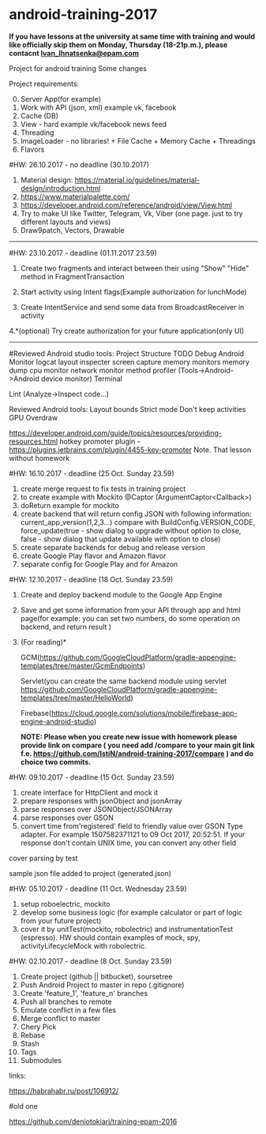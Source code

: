 # android-training-2017

<b>If you have lessons at the university at same time with training and would like officially skip them on Monday, Thursday (18-21p.m.), please contacnt  Ivan_Ihnatsenka@epam.com</b>

Project for android training
Some changes

Project requirements:

0. Server App(for example)
1. Work with API (json, xml) example vk, facebook
2. Cache (DB)
3. View - hard example vk/facebook news feed
4. Threading
5. ImageLoader - no libraries! + File Cache + Memory Cache + Threadings
6. Flavors

#HW: 26.10.2017 - no deadline (30.10.2017)

1. Material design: https://material.io/guidelines/material-design/introduction.html
2. https://www.materialpalette.com/
3. https://developer.android.com/reference/android/view/View.html
4. Try to make UI like Twitter, Telegram, Vk, Viber (one page. just to try different layouts and views)
5. Draw9patch, Vectors, Drawable

*********************************************************
#HW: 23.10.2017 - deadline (01.11.2017 23.59)

1. Create two fragments and interact between their using "Show" "Hide" method in FragmentTransaction

2. Start activity using Intent flags(Example authorization for lunchMode)

3. Create IntentService and send some data from BroadcastReceiver in activity

4.*(optional) Try create authorization for your future application(only UI)

*********************************************************


#Reviewed Android studio tools:
Project
Structure
TODO
Debug
Android Monitor
  logcat
  layout inspecter
  screen capture
  memory monitors
  memory dump
  cpu monitor
  network monitor
  method profiler (Tools->Android->Android device monitor)
Terminal

Lint (Analyze->Inspect code...)

Reviewed Android tools:
Layout bounds
Strict mode
Don't keep activities
GPU Overdraw

https://developer.android.com/guide/topics/resources/providing-resources.html
hotkey promoter plugin - https://plugins.jetbrains.com/plugin/4455-key-promoter
Note. That lesson without homework

#HW: 16.10.2017 - deadline (25 Oct. Sunday 23.59)
1. create merge request to fix tests in training project
2. to create example with Mockito @Captor (ArgumentCaptor<Callback<Long>>)
3. doReturn example for mockito
4. create backend that will return config JSON with following information:  current_app_version(1,2,3...) compare with BuildConfig.VERSION_CODE, force_update(true - show dialog to upgrade without option to close, false - show dialog that update available with option to close)
5. create separate backends for debug and release version
6. create Google Play flavor and Amazon flavor
7. separate config for Google Play and for Amazon



#HW: 12.10.2017 - deadline (18 Oct. Sunday 23.59)
1. Create and deploy backend module to the Google App Engine
2. Save and get some information from your API through app and html page(for example: you can set two numbers, do some operation on backend, and return result )
3. (For reading)*
 
   GCM(https://github.com/GoogleCloudPlatform/gradle-appengine-templates/tree/master/GcmEndpoints)
   
   Servlet(you can create the same backend module using servlet https://github.com/GoogleCloudPlatform/gradle-appengine-templates/tree/master/HelloWorld)
   
   Firebase(https://cloud.google.com/solutions/mobile/firebase-app-engine-android-studio)
   
   **NOTE: Please when you create new issue with homework please provide link on compare ( you need add /compare to your main git link f.e. https://github.com/IstiN/android-training-2017/compare ) and do choice two commits.**

#HW: 09.10.2017 - deadline (15 Oct. Sunday 23.59)
1. create interface for HttpClient and mock it
2. prepare responses with jsonObject and jsonArray
3. parse responses over JSONObject/JSONArray
4. parse responses over GSON
5. convert time from'registered' field to friendly value over GSON Type adapter. For example 1507582371121 to 09 Oct 2017, 20:52:51. If your response don't contain UNIX time, you can convert any other field

cover parsing by test

sample json file added to project (generated.json)

#HW: 05.10.2017 - deadline (11 Oct. Wednesday 23.59)
1. setup roboelectric, mockito
2. develop some business logic (for example calculator or part of logic from your future project)
3. cover it by unitTest(mockito, robolectric) and instrumentationTest (espresso). HW should contain examples of mock, spy, activityLifecycleMock with robolectric.


#HW: 02.10.2017 - deadline (8 Oct. Sunday 23.59)

1. Create project (github || bitbucket), soursetree
2. Push Android Project to master in repo (.gitignore)
3. Create 'feature_1', 'feature_n' branches
4. Push all branches to remote
5. Emulate conflict in a few files
6. Merge conflict to master
7. Chery Pick
8. Rebase
9. Stash
10. Tags
11. Submodules

links:

https://habrahabr.ru/post/106912/

#old one

https://github.com/deniotokiari/training-epam-2016
